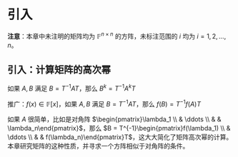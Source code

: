 # 引入

**注意**：本章中未注明的矩阵均为 $\mathbb{F}^{n\times n}$ 的方阵，未标注范围的 $i$ 均为 $i=1,2,\ldots ,n$。

## 引入：计算矩阵的高次幂

如果 $A,B$ 满足 $B=T^{-1}AT$，那么 $B^k = T^{-1}A^kT$

推广：$f(x)\in \mathbb{F}[x]$，如果 $A,B$ 满足 $B=T^{-1}AT$，那么 $f(B) = T^{-1}f(A)T$

如果 $A$ 很简单，比如是对角阵 $\begin{pmatrix}\lambda_1 \\ & \ddots \\ & & \lambda_n\end{pmatrix}$，那么 $B = T^{-1}\begin{pmatrix}f(\lambda_1) \\ & \ddots \\ & & f(\lambda_n)\end{pmatrix}T$，这大大简化了矩阵高次幂的计算。本章研究矩阵的这种性质，并寻求一个方阵相似于对角阵的条件。
